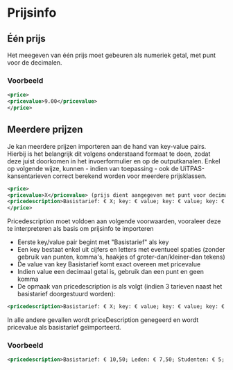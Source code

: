 ---
---

# Prijsinfo

## Één prijs

Het meegeven van één prijs moet gebeuren als numeriek getal, met punt voor de decimalen. 

### Voorbeeld

~~~ xml
<price> 
<pricevalue>9.00</pricevalue> 
</price> 
~~~

## Meerdere prijzen

Je kan meerdere prijzen importeren aan de hand van key-value pairs. Hierbij is het belangrijk dit volgens onderstaand formaat te doen, zodat deze juist doorkomen in het invoerformulier en op de outputkanalen. Enkel op volgende wijze, kunnen - indien van toepassing - ook de UiTPAS-kansentarieven correct berekend worden voor meerdere prijsklassen. 

~~~ xml
<price> 
<pricevalue>X</pricevalue> (prijs dient aangegeven met punt voor decimalen)
<pricedescription>Basistarief: € X; key: € value; key: € value; key: € value</pricedescription>
</price>
~~~

Pricedescription moet voldoen aan volgende voorwaarden, vooraleer deze te interpreteren als basis om prijsinfo te importeren 
- Eerste key/value pair begint met "Basistarief" als key 
- Een key bestaat enkel uit cijfers en letters met eventueel spaties (zonder gebruik van punten, komma's, haakjes of groter-dan/kleiner-dan tekens)
- De value van key Basistarief komt exact overeen met pricevalue
- Indien value een decimaal getal is, gebruik dan een punt en geen komma
- De opmaak van pricedescription is als volgt (indien 3 tarieven naast het basistarief doorgestuurd worden):

~~~ xml 
<pricedescription>Basistarief: € X; key: € value; key: € value; key: € value</pricedescription> 
~~~

In alle andere gevallen wordt priceDescription genegeerd en wordt pricevalue als basistarief geïmporteerd.

### Voorbeeld

~~~ xml
<pricedescription>Basistarief: € 10,50; Leden: € 7,50; Studenten: € 5; Senioren: € 0</pricedescription>
~~~


